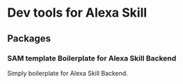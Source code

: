 # Dev tools for Alexa Skill

## Packages

### SAM template Boilerplate for Alexa Skill Backend

Simply boilerplate for Alexa Skill Backend. 